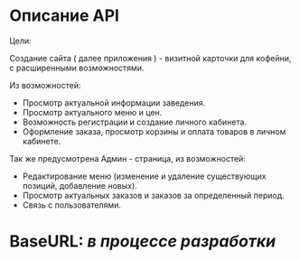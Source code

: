 # Описание API

Цели:

Создание сайта ( далее приложения ) - визитной карточки для кофейни, с расширенными возможностями.

Из возможностей:

- Просмотр актуальной информации заведения.
- Просмотр актуального меню и цен.
- Возможность регистрации и создание личного кабинета.
- Оформление заказа, просмотр корзины и оплата товаров в личном кабинете.

Так же предусмотрена Админ - страница, из возможностей:

- Редактирование меню (изменение и удаление существующих позиций, добавление новых).
- Просмотр актуальных заказов и заказов за определенный период.
- Связь с пользователями.

# BaseURL:   *в процессе разработки* 




